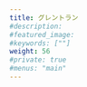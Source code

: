 ```yaml
---
title: グレントラン
#description: 
#featured_image: 
#keywords: [""]
weight: 56
#private: true
#menus: "main"
---
```

